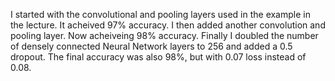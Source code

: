 I started with the convolutional and pooling layers used in the example in the lecture. It acheived 97% accuracy. I then added another convolution and pooling layer. Now acheiveing 98% accuracy. Finally I doubled the number of densely connected Neural Network layers to 256 and added a 0.5 dropout. The final accuracy was also 98%, but with 0.07 loss instead of 0.08.
